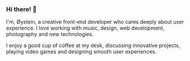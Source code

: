 ### Hi there! 👋
I'm, Øystein, a creative front-end developer who cares deeply about user experience. I love working with music, design, web development, photography and new technologies.

I enjoy a good cup of coffee at my desk, discussing innovative projects, playing video games and designing smooth user experiences.



<!--
**oysteinwangen/oysteinwangen** is a ✨ _special_ ✨ repository because its `README.md` (this file) appears on your GitHub profile.

Here are some ideas to get you started:

- 🔭 I’m currently working on ...
- 🌱 I’m currently learning ...
- 👯 I’m looking to collaborate on ...
- 🤔 I’m looking for help with ...
- 💬 Ask me about ...
- 📫 How to reach me: ...
- 😄 Pronouns: ...
- ⚡ Fun fact: ...
-->
